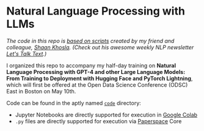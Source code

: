 # Natural Language Processing with LLMs

*The code in this repo is [based on scripts](https://github.com/shaankhosla/NLP_with_LLMs) created by my friend and colleague, [Shaan Khosla](https://www.linkedin.com/in/shaan-khosla/). (Check out his awesome weekly NLP newsletter [Let's Talk Text](https://shaankhosla.substack.com/).)*

I organized this repo to accompany my half-day training on **Natural Language Processing with GPT-4 and other Large Language Models: From Training to Deployment with Hugging Face and PyTorch Lightning**, which will first be offered at the Open Data Science Conference (ODSC) East in Boston on May 10th.

Code can be found in the aptly named [`code`](https://github.com/jonkrohn/NLP-with-LLMs/tree/main/code) directory:
* Jupyter Notebooks are directly supported for execution in [Google Colab](https://colab.research.google.com/)
* `.py` files are directly supported for execution via [Paperspace](https://www.paperspace.com/) Core
